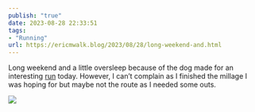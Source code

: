 ```yaml
---
publish: "true"
date: 2023-08-28 22:33:51
tags:
- "Running"
url: https://ericmwalk.blog/2023/08/28/long-weekend-and.html
---
```

Long weekend and a little oversleep because of the dog made for an interesting [run](https://strava.com/activities/9736230467) today. However, I can’t complain as I finished the millage I was hoping for but maybe not the route as I needed some outs.

![](https://ericmwalk.blog/uploads/2023/a0aae6e90c.jpg)